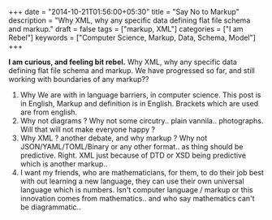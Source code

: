 +++
date = "2014-10-21T01:56:00+05:30"
title = "Say No to Markup"
description = "Why XML, why any specific data defining flat file schema and markup."
draft = false
tags = ["markup, XML"]
categories = ["I am Rebel"]
keywords = ["Computer Science, Markup, Data, Schema, Model"]
+++

**I am curious, and feeling bit rebel.**
Why XML, why any specific data defining flat file schema and markup.
We have progressed so far, and still working with boundaries of any markup??
1. Why We are with in language barriers, in computer science. This post is in English, Markup and definition is in English. Brackets which are used are from english. 
2. Why not diagrams ? Why not some circutry.. plain vannila.. photographs. Will that will not make everyone happy ?
3. Why XML ? another debate, and why markup ? Why not JSON/YAML/TOML/Binary or any other format.. as thing should be predictive. Right. XML just because of DTD or XSD being predictive which is another markup..
4. I want my friends, who are mathematicians, for them, to do their job best with out learning a new language, they can use their own universal language which is numbers. Isn't computer language / markup or this innovation comes from mathematics.. and who say mathematics can't be diagrammatic..
